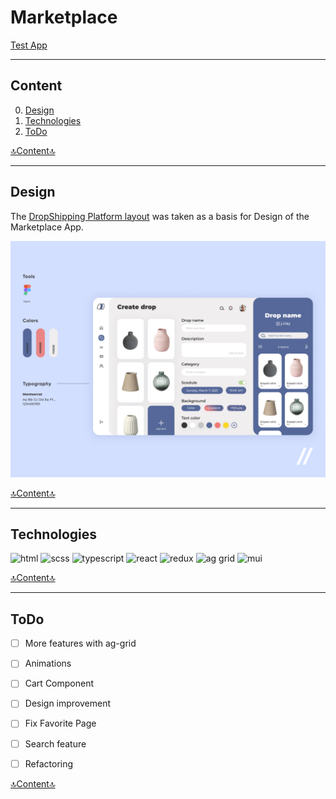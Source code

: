 # Marketplace

<a href="https://mordvintsevmv.github.io/marketplace" target="_blank">Test App</a>

---

## <a name="content">Content</a>

0. [Design](#layout)
1. [Technologies](#technologies)
1. [ToDo](#todo)

[🔝Content🔝](#content)

---

## <a name="layout">Design</a>

The <a href="https://dribbble.com/shots/16007150-Drop-Shipping-Platform">DropShipping Platform layout</a> 
was taken as a basis for Design of the Marketplace App.

![layout](readme-img/layout.png)

[🔝Content🔝](#content)

---

## <a name="technologies">Technologies</a>

<img style="display: inline" src="https://upload.wikimedia.org/wikipedia/commons/thumb/6/61/HTML5_logo_and_wordmark.svg/1024px-HTML5_logo_and_wordmark.svg.png?20170517184425" width="40" alt="html"/>
<img style="display: inline" src="https://1000logos.net/wp-content/uploads/2020/08/Sass-Logo-1024x640.png" width="40" alt="scss"/>
<img style="display: inline" src="https://www.svgrepo.com/show/303600/typescript-logo.svg" width="40" alt="typescript"/>
<img style="display: inline" src="https://www.vectorlogo.zone/logos/reactjs/reactjs-icon.svg" width="40" alt="react"/>
<img style="display: inline" src="https://cdn.icon-icons.com/icons2/2415/PNG/512/redux_original_logo_icon_146365.png" width="40" alt="redux"/>
<img style="display: inline" src="https://blog.ag-grid.com/content/images/2021/02/new-logo-1.png" width="80" alt="ag grid"/>
<img style="display: inline" src="https://mui.com/static/logo.png" width="40" alt="mui"/>

[🔝Content🔝](#content)

---

## <a name="todo">ToDo</a>

- [ ] More features with ag-grid

- [ ] Animations

- [ ] Cart Component

- [ ] Design improvement

- [ ] Fix Favorite Page 

- [ ] Search feature

- [ ] Refactoring 

[🔝Content🔝](#content)
